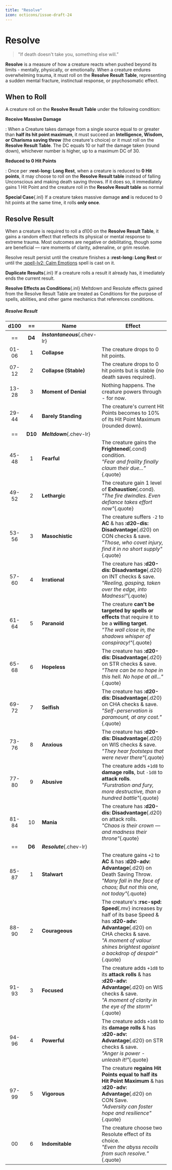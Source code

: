 ```yaml
---
title: "Resolve"
icon: octicons/issue-draft-24
---
```


# Resolve

> "If death doesn't take you, something else will.”

**Resolve** is a measure of how a creature reacts when pushed beyond its limits - mentally, physically, or emotionally. When a creature endures overwhelming trauma, it must roll on the **Resolve Result Table**, representing a sudden mental fracture, instinctual response, or psychosomatic effect.

## When to Roll

A creature roll on the **Resolve Result Table** under the following condition:

**Receive Massive Damage**

:   When a Creature takes damage from a single source equal to or greater than **half its hit point maximum**, it must succeed an **Intelligence, Wisdom, or Charisma saving throw** (the creature's choice) or it must roll on the **Resolve Result Table**. The DC equals 10 or half the damage taken (round down), whichever number is higher, up to a maximum DC of 30.

**Reduced to 0 Hit Points**

:   Once per **:rest-long: Long Rest**, when a creature is reduced to **0 Hit points**, it may choose to roll on the **Resolve Result table** instead of falling Unconscious and making death saving throws. If it does so, it immediately gains 1 Hit Point and the creature roll in the **Resolve Result table** as normal

**Special Case**{.inl} If a creature takes massive damage **and** is reduced to 0 hit points at the same time, it rolls **only once**.

## Resolve Result

When a creature is required to roll a d100 on the **Resolve Result Table**, it gains a random effect that reflects its physical or mental response to extreme trauma. Most outcomes are negative or debilitating, though some are beneficial — rare moments of clarity, adrenaline, or grim resolve.

Resolve result persist until the creature finishes a **:rest-long: Long Rest** or until the [:spell-lv2: Calm Emotions](../../spells/description/core/level-2.md#calm-emotions) spell is cast on it.

**Duplicate Results**{.inl} If a creature rolls a result it already has, it imediately ends the current result.

**Resolve Effects as Conditions**{.inl} Meltdown and Resolute effects gained from the Resolve Result Table are treated as Conditions for the purpose of spells, abilities, and other game mechanics that references conditions.

##### Resolve Result

| d100 | == | Name | Effect |
|:-:|:-:|---|---|
| == | **D4** | ***Instantaneous***{.chev-lr} | |
| 01-06 | 1 | **Collapse** | The creature drops to 0 hit points. |
| 07-12 | 2 | **Collapse (Stable)** | The creature drops to 0 hit points but is stable (no death saves required). |
| 13-28 | 3 | **Moment of Denial** | Nothing happens. The creature powers through - for now. |
| 29-44 | 4 | **Barely Standing** | The creature's current Hit Points becomes to 10% of its Hit Point Maximum (rounded down). |
| == | **D10** | ***Meltdown***{.chev-lr} | |
| 45-48 | 1 | **Fearful** | The creature gains the **Frightened**{.cond} condition.<br>*"Fear and fraility finally claum their due..."*{.quote} |
| 49-52 | 2 | **Lethargic** | The creature gain 1 level of **Exhaustion**{.cond}.<br>*"The fire dwindles. Even defiance takes effort now"*{.quote} |
| 53-56 | 3 | **Masochistic** | The creature suffers `-2` to **AC** & has **:d20-dis: Disadvantage**{.d20} on CON checks & save.<br>*"Those, who covet injury, find it in no short supply"*{.quote} |
| 57-60 | 4 | **Irrational** | The creature has **:d20-dis: Disadvantage**{.d20} on INT checks & save.<br>*"Reeling, gasping, taken over the edge, into Madness!"*{.quote} |
| 61-64 | 5 | **Paranoid** | The creature **can't be targeted by spells or effects** that require it to be a **willing target**.<br>*"The wall close in, the shadows whisper of conspiracy!"*{.quote} |
| 65-68 | 6 | **Hopeless** | The creature has **:d20-dis: Disadvantage**{.d20} on STR checks & save.<br>*"There can be no hope in this hell. No hope at all..."*{.quote} |
| 69-72 | 7 | **Selfish** | The creature has **:d20-dis: Disadvantage**{.d20} on CHA checks & save.<br>*"Self-perservation is paramount, at any cost."*{.quote} |
| 73-76 | 8 | **Anxious** | The creature has **:d20-dis: Disadvantage**{.d20} on WIS checks & save.<br>*"They hear footsteps that were never there"*{.quote} |
| 77-80 | 9 | **Abusive** | The creature adds `+1d8` to **damage rolls**, but `-1d8` to **attack rolls**.<br>*"Furstration and fury, more destructive, than a hundred battle"*{.quote} |
| 81-84 | 10 | **Mania** | The creature has **:d20-dis: Disadvantage**{.d20} on attack rolls.<br>*"Chaos is their crown — and madness their throne"*{.quote} |
| == | **D6** | ***Resolute***{.chev-lr} | |
| 85-87 | 1 | **Stalwart** | The creature gains `+2` to **AC** & has **:d20-adv: Advantage**{.d20} on Death Saving Throw.<br>*"Many fall in the face of chaos; But not this one, not today"*{.quote} |
| 88-90 | 2 | **Courageous** | The creature's **:rsc-spd: Speed**{.mv} increases by half of its base Speed & has **:d20-adv: Advantage**{.d20} on CHA checks & save.<br>*"A moment of valour shines brightest agaisnt a backdrop of despair"*{.quote} |
| 91-93 | 3 | **Focused** | The creature adds `+1d8` to its **attack rolls** & has **:d20-adv: Advantage**{.d20} on WIS checks & save.<br>*"A moment of clarity in the eye of the storm"*{.quote} |
| 94-96 | 4 | **Powerful** | The creature adds `+1d8` to its **damage rolls** & has **:d20-adv: Advantage**{.d20} on STR checks & save.<br>*"Anger is power - unleash it!"*{.quote} |
| 97-99 | 5 | **Vigorous** | The creature **regains Hit Points equal to half its Hit Point Maximum** & has **:d20-adv: Advantage**{.d20} on CON Save.<br>*"Adversity can foster hope and resilience"*{.quote} |
| 00 | 6 | **Indomitable** | The creature choose two Resolute effect of its choice.<br>*"Even the abyss recoils from such resolve."*{.quote} |